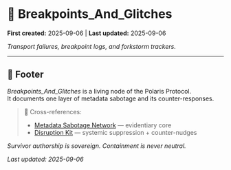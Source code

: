 # 👾 Breakpoints_And_Glitches

**First created:** 2025-09-06 | **Last updated:** 2025-09-06  

*Transport failures, breakpoint logs, and forkstorm trackers.*

---

## 🏮 Footer  

*Breakpoints_And_Glitches* is a living node of the Polaris Protocol.  
It documents one layer of metadata sabotage and its counter-responses.  

> 📡 Cross-references:  
> - [Metadata Sabotage Network](../../) — evidentiary core  
> - [Disruption Kit](../../../Disruption_Kit/) — systemic suppression + counter-nudges  

*Survivor authorship is sovereign. Containment is never neutral.*  

_Last updated: 2025-09-06_

